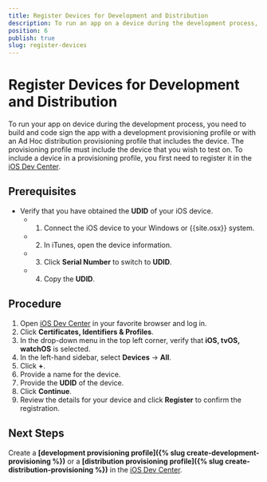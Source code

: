 ```yaml
---
title: Register Devices for Development and Distribution
description: To run an app on a device during the development process, it needs to be code signed with a pair of matching certificate and provisioning profile that contain the device UDID. Register the device in the iOS Dev Center. 
position: 6
publish: true
slug: register-devices
---
```


# Register Devices for Development and Distribution

To run your app on device during the development process, you need to build and code sign the app with a development provisioning profile or with an Ad Hoc distribution provisioning profile that includes the device. The provisioning profile must include the device that you wish to test on. To include a device in a provisioning profile, you first need to register it in the [iOS Dev Center](https://developer.apple.com/membercenter).

## Prerequisites

* Verify that you have obtained the **UDID** of your iOS device.
	* 1. Connect the iOS device to your Windows or {{site.osx}} system.
	* 2. In iTunes, open the device information.
	* 3. Click **Serial Number** to switch to **UDID**.
	* 4. Copy the **UDID**.

## Procedure

1. Open [iOS Dev Center](https://developer.apple.com/membercenter) in your favorite browser and log in.
1. Click **Certificates, Identifiers &amp; Profiles**.
1. In the drop-down menu in the top left corner, verify that **iOS, tvOS, watchOS** is selected.
1. In the left-hand sidebar, select **Devices** &#8594; **All**.
1. Click **+**.
1. Provide a name for the device.
1. Provide the **UDID** of the device.
1. Click **Continue**.
1. Review the details for your device and click **Register** to confirm the registration.

## Next Steps

Create a **[development provisioning profile]({% slug create-development-provisioning %})** or a **[distribution provisioning profile]({% slug create-distribution-provisioning %})** in the [iOS Dev Center](https://developer.apple.com/membercenter).